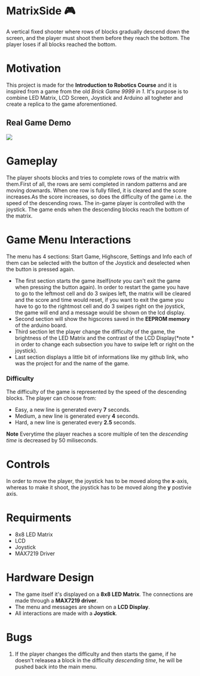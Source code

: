 # MatrixSide :video_game:
A vertical fixed shooter where rows of blocks gradually descend down the screen, and the player must shoot them before they reach the bottom. The player loses if all blocks reached the bottom.

# Motivation
This project is made for the **Introduction to Robotics Course** and it is inspired from a game from the old *Brick Game 9999 in 1*. It's purpose is to combine LED Matrix, LCD Screen, Joystick and Arduino all togheter and create a replica to the game aforementioned.

## Real Game Demo
![](real-game-demo.gif)

# Gameplay
The player shoots blocks and tries to complete rows of the matrix with them.First of all, the rows are semi completed in random patterns and are moving downards. When one row is fully filled, it is cleared and the score increases.As the score increases, so does the difficulty of the game i.e. the speed of the descending rows. The in-game player is controlled with the joystick. The game ends when the descending blocks reach the bottom of the matrix. 

# Game Menu Interactions
The menu has 4 sections: Start Game, Highscore, Settings and Info each of them can be selected with the button of the Joystick and deselected when the button is pressed again.
* The first section starts the game itself(*note* you can't exit the game when pressing the button again). In order to restart the game you have to go to the leftmost cell and do 3 swipes left, the matrix will be cleared and the score and time would reset, if you want to exit the game you have to go to the rightmost cell and do 3 swipes right on the joystick, the game will end and a message would be shown on the lcd display.
* Second section will show the higscores saved in the **EEPROM memory** of the arduino board.
* Third section let the player change the difficulty of the game, the brightness of the LED Matrix and the contrast of the LCD Display(*note * in order to change each subsection you have to swipe left or right on the joystick).
* Last section displays a little bit of informations like my github link, who was the project for and the name of the game.

### Difficulty
The difficulty of the game is represented by the speed of the descending blocks. The player can choose from:
* Easy, a new line is generated every **7** seconds.
* Medium, a new line is generated every **4** seconds.
* Hard, a new line is generated every **2.5** seconds.

**Note** Everytime the player reaches a score multiple of ten the *descending time* is decreased by 50 miliseconds.

# Controls
In order to move the player, the joystick has to be moved along the **x**-axis, whereas to make it shoot, the joystick has to be moved along the **y** postivie axis.

# Requirments
* 8x8 LED Matrix
* LCD
* Joystick
* MAX7219 Driver

# Hardware Design
* The game itself it's displayed on a **8x8 LED Matrix**. The connections are made through a **MAX7219 driver**. 
* The menu and messages are shown on a **LCD Display**.
* All interactions are made with a **Joystick**.

# Bugs
1. If the player changes the difficulty and then starts the game, if he doesn't releasea a block in the difficulty *descending time*, he will be pushed back into the main menu.
